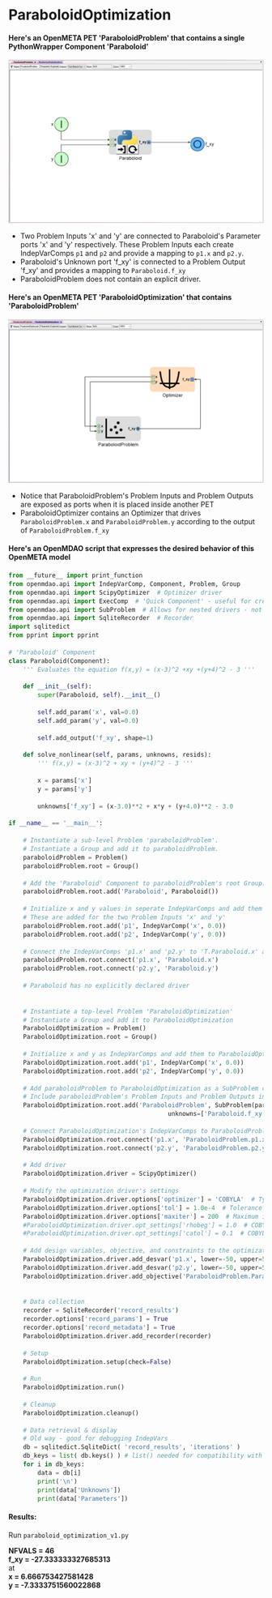 # ParaboloidOptimization 

#### Here's an OpenMETA PET 'ParaboloidProblem' that contains a single PythonWrapper Component 'Paraboloid'
![Paraboloid](images/ParaboloidProblem.PNG)

* Two Problem Inputs 'x' and 'y' are connected to Paraboloid's Parameter ports 'x' and 'y' respectively. 
These Problem Inputs each create IndepVarComps `p1` and `p2` and provide a mapping to `p1.x` and `p2.y`.
* Paraboloid's Unknown port 'f_xy' is connected to a Problem Output 'f_xy' and provides a mapping to `Paraboloid.f_xy`
* ParaboloidProblem does not contain an explicit driver.


#### Here's an OpenMETA PET 'ParaboloidOptimization' that contains 'ParaboloidProblem'
![ParaboloidProblem](images/ParaboloidOptimization.PNG)

* Notice that ParaboloidProblem's Problem Inputs and Problem Outputs are exposed as ports when it is placed inside another PET
* ParaboloidOptimizer contains an Optimizer that drives `ParaboloidProblem.x` and `ParaboloidProblem.y` according to the output 
of `ParaboloidProblem.f_xy`


#### Here's an OpenMDAO script that expresses the desired behavior of this OpenMETA model
```python
from __future__ import print_function
from openmdao.api import IndepVarComp, Component, Problem, Group
from openmdao.api import ScipyOptimizer  # Optimizer driver
from openmdao.api import ExecComp  # 'Quick Component' - useful for creating constraints
from openmdao.api import SubProblem  # Allows for nested drivers - not currently supported in OpenMETA - Introduced in OpenMDAO v.1.7.2.
from openmdao.api import SqliteRecorder  # Recorder
import sqlitedict  
from pprint import pprint

# 'Paraboloid' Component
class Paraboloid(Component):
    ''' Evaluates the equation f(x,y) = (x-3)^2 +xy +(y+4)^2 - 3 '''

    def __init__(self):
        super(Paraboloid, self).__init__()
        
        self.add_param('x', val=0.0)
        self.add_param('y', val=0.0)
        
        self.add_output('f_xy', shape=1)
        
    def solve_nonlinear(self, params, unknowns, resids):
        ''' f(x,y) = (x-3)^2 + xy + (y+4)^2 - 3 '''
        
        x = params['x']
        y = params['y']
        
        unknowns['f_xy'] = (x-3.0)**2 + x*y + (y+4.0)**2 - 3.0
        
if __name__ == '__main__':

    # Instantiate a sub-level Problem 'paraboloidProblem'.
    # Instantiate a Group and add it to paraboloidProblem.
    paraboloidProblem = Problem()
    paraboloidProblem.root = Group()
    
    # Add the 'Paraboloid' Component to paraboloidProblem's root Group.
    paraboloidProblem.root.add('Paraboloid', Paraboloid())
    
    # Initialize x and y values in seperate IndepVarComps and add them to paraboloidProblem's root group
    # These are added for the two Problem Inputs 'x' and 'y'
    paraboloidProblem.root.add('p1', IndepVarComp('x', 0.0))
    paraboloidProblem.root.add('p2', IndepVarComp('y', 0.0))
    
    # Connect the IndepVarComps 'p1.x' and 'p2.y' to 'T.Paraboloid.x' and 'T.Paraboloid.y' respectively
    paraboloidProblem.root.connect('p1.x', 'Paraboloid.x')
    paraboloidProblem.root.connect('p2.y', 'Paraboloid.y')

    # Paraboloid has no explicitly declared driver
    
    
    # Instantiate a top-level Problem 'ParaboloidOptimization'
    # Instantiate a Group and add it to ParaboloidOptimization
    ParaboloidOptimization = Problem()
    ParaboloidOptimization.root = Group()
    
    # Initialize x and y as IndepVarComps and add them to ParaboloidOptimization's root group
    ParaboloidOptimization.root.add('p1', IndepVarComp('x', 0.0)) 
    ParaboloidOptimization.root.add('p2', IndepVarComp('y', 0.0)) 
    
    # Add paraboloidProblem to ParaboloidOptimization as a SubProblem called 'ParaboloidProblem' 
    # Include paraboloidProblem's Problem Inputs and Problem Outputs in 'params' and 'unknowns' fields SubProblem 
    ParaboloidOptimization.root.add('ParaboloidProblem', SubProblem(paraboloidProblem, params=['p1.x', 'p2.y'],
                                            unknowns=['Paraboloid.f_xy']))  # This is where you designate what to expose to the outside world
    
    # Connect ParaboloidOptimization's IndepVarComps to ParaboloidProblem's params
    ParaboloidOptimization.root.connect('p1.x', 'ParaboloidProblem.p1.x')
    ParaboloidOptimization.root.connect('p2.y', 'ParaboloidProblem.p2.y')
    
    # Add driver
    ParaboloidOptimization.driver = ScipyOptimizer()
    
    # Modify the optimization driver's settings
    ParaboloidOptimization.driver.options['optimizer'] = 'COBYLA'  # Type of Optimizer. 'COBYLA' does not require derivatives
    ParaboloidOptimization.driver.options['tol'] = 1.0e-4  # Tolerance for termination. Not sure exactly what it represents. Default: 1.0e-6
    ParaboloidOptimization.driver.options['maxiter'] = 200  # Maximum iterations. Default: 200
    #ParaboloidOptimization.driver.opt_settings['rhobeg'] = 1.0  # COBYLA-specific setting. Initial step size. Default: 1.0
    #ParaboloidOptimization.driver.opt_settings['catol'] = 0.1  # COBYLA-specific setting. Absolute tolerance for constraint violations. Default: 0.1
    
    # Add design variables, objective, and constraints to the optimization driver
    ParaboloidOptimization.driver.add_desvar('p1.x', lower=-50, upper=50)
    ParaboloidOptimization.driver.add_desvar('p2.y', lower=-50, upper=50)
    ParaboloidOptimization.driver.add_objective('ParaboloidProblem.Paraboloid.f_xy')
    
    
    # Data collection
    recorder = SqliteRecorder('record_results')
    recorder.options['record_params'] = True
    recorder.options['record_metadata'] = True
    ParaboloidOptimization.driver.add_recorder(recorder)
    
    # Setup
    ParaboloidOptimization.setup(check=False)
    
    # Run 
    ParaboloidOptimization.run()
    
    # Cleanup
    ParaboloidOptimization.cleanup()
    
    # Data retrieval & display
    # Old way - good for debugging IndepVars
    db = sqlitedict.SqliteDict( 'record_results', 'iterations' )
    db_keys = list( db.keys() ) # list() needed for compatibility with Python 3. Not needed for Python 2
    for i in db_keys:
        data = db[i]
        print('\n')
        print(data['Unknowns'])
        print(data['Parameters'])
```
#### Results:  
Run `paraboloid_optimization_v1.py`

**NFVALS = 46**  
**f_xy = -27.333333327685313**  
at  
**x = 6.666753427581428**  
**y = -7.3333751560022868**  
